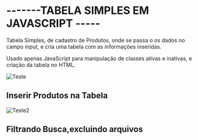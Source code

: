 <h1>-------TABELA SIMPLES EM JAVASCRIPT -----</h1>

Tabela Simples, de cadastro de Produtos, onde se passa o os dados no campo input, e cria uma tabela com as informações inseridas.

Usado apenas JavaScript para manipulação de classes ativas e inativas, e criação da tabela no HTML.

![Teste](https://user-images.githubusercontent.com/82482404/128795384-b4dce04e-c893-42e6-9342-0b2d2b309cf5.jpg)

<h2>Inserir Produtos na Tabela</h2>

![Teste2](https://user-images.githubusercontent.com/82482404/128795409-de208306-7ccd-4050-a7d0-f9451735f766.jpg)

<h2> Filtrando Busca,excluindo arquivos</h2>
